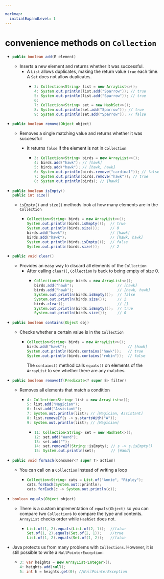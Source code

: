 ```yaml
---

markmap:
  initialExpandLevel: 1
---
```


# **convenience methods on `Collection`**
  - ```java
    public boolean add(E element)
    ```
    - Inserts a new element and returns 
    whether it was successful.
      - A `List` allows duplicates, making the return value `true`
       each time. A `Set` does not allow duplicates.
        - ```java
          3: Collection<String> list = new ArrayList<>();
          4: System.out.println(list.add("Sparrow")); // true
          5: System.out.println(list.add("Sparrow")); // true
          6:
          7: Collection<String> set = new HashSet<>();
          8: System.out.println(set.add("Sparrow")); // true
          9: System.out.println(set.add("Sparrow")); // false
          ```
  - ```java
    public boolean remove(Object object)
    ```
    - Removes a single matching value and 
    returns whether it was successful
      - It returns `false` if the element is not in `Collection`

        - ```java
          3: Collection<String> birds = new ArrayList<>();
          4: birds.add("hawk"); // [hawk]
          5: birds.add("hawk"); // [hawk, hawk]
          6: System.out.println(birds.remove("cardinal")); // false
          7: System.out.println(birds.remove("hawk")); // true
          8: System.out.println(birds); // [hawk]
          ```
  - ```java
    public boolean isEmpty()
    public int size()
    ```
    - `isEmpty()` and `size()` methods look at how
      many elements are in the `Collection`
      - ```java
        Collection<String> birds = new ArrayList<>();
        System.out.println(birds.isEmpty());  // true
        System.out.println(birds.size());     // 0
        birds.add("hawk");                    // [hawk]
        birds.add("hawk");                    // [hawk, hawk]
        System.out.println(birds.isEmpty());  // false
        System.out.println(birds.size());     // 2
        ```
  - ```java
    public void clear()
    ```
    - Provides an easy way to discard 
    all elements of the `Collection`
      - After calling `clear()`, `Collection` is back to being empty of size 0.
        - ```java
          Collection<String> birds = new ArrayList<>();
          birds.add("hawk");                    // [hawk]
          birds.add("hawk");                    // [hawk, hawk]
          System.out.println(birds.isEmpty());  // false
          System.out.println(birds.size());     // 2
          birds.clear();                        // []
          System.out.println(birds.isEmpty());  // true
          System.out.println(birds.size());     // 0
          ```
  - ```java
    public boolean contains(Object obj)
    ```
    - Checks whether a certain value is in the `Collection`
      - ```java
        Collection<String> birds = new ArrayList<>();
        birds.add("hawk");                            // [hawk]
        System.out.println(birds.contains("hawk"));   // true
        System.out.println(birds.contains("robin"));  // false
        ```
        The `contains()` method calls `equals()` on elements of the `ArrayList` 
        to see whether there are any matches.
- ```java
  public boolean removeIf(Predicate<? super E> filter)
  ```
  - Removes all elements that match a condition
    - ```java
      4: Collection<String> list = new ArrayList<>();
      5: list.add("Magician");
      6: list.add("Assistant");
      7: System.out.println(list); // [Magician, Assistant]
      8: list.removeIf(s -> s.startsWith("A"));
      9: System.out.println(list); // [Magician]
      ```
      - ```java
        11: Collection<String> set = new HashSet<>();
        12: set.add("Wand");
        13: set.add("");
        14: set.removeIf(String::isEmpty); // s -> s.isEmpty()
        15: System.out.println(set);       // [Wand]
        ```
- ```java
  public void forEach(Consumer<? super T> action)
  ```
  - You can call on a `Collection` instead of writing a loop
    - ```java
      Collection<String> cats = List.of("Annie", "Ripley");
      cats.forEach(System.out::println);
      cats.forEach(c -> System.out.println(c));
      ```
- ```java
  boolean equals(Object object)
  ```
  - There is a custom implementation of `equals(Object)` so you can 
  compare two `Collection`s to compare the type and contents. 
  `ArrayList` checks order while `HashSet` does not.
    - ```java
      List.of(1, 2).equals(List.of(2, 1));  //false
      Set.of(1, 2).equals(Set.of(2, 1));    //true
      List.of(1, 2).equals(Set.of(1, 2));   //false
      ```
- Java protects us from many problems with `Collections`. However, 
it is still possible to write a `NullPointerException`:
  - ```java
    3: var heights = new ArrayList<Integer>();
    4: heights.add(null);
    5: int h = heights.get(0); //NullPointerException
    ```